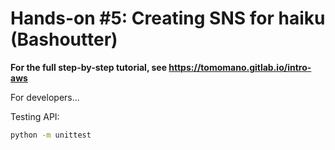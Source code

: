 # Hands-on #5: Creating SNS for haiku (Bashoutter)

**For the full step-by-step tutorial, see https://tomomano.gitlab.io/intro-aws**

For developers...

Testing API:

```bash
python -m unittest
```
